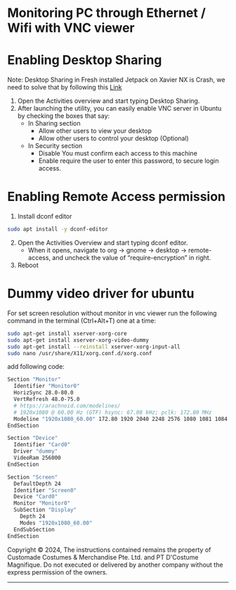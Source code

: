 # Monitoring PC through Ethernet / Wifi with VNC viewer

# Enabling Desktop Sharing
Note: Desktop Sharing in Fresh installed Jetpack on Xavier NX is Crash, we need to solve that by following this [Link](http://vrzin.blogspot.com/2019/09/fix-desktop-sharing-setting-on-l4t.html)

1. Open the Activities overview and start typing Desktop Sharing.
2. After launching the utility, you can easily enable VNC server in Ubuntu by checking the boxes that say:
   - In Sharing section
     - Allow other users to view your desktop
     - Allow other users to control your desktop (Optional)
   - In Security section
     - Disable You must confirm each access to this machine
     - Enable require the user to enter this password, to secure login access.

# Enabling Remote Access permission
1. Install dconf editor
```bash
sudo apt install -y dconf-editor
```
2. Open the Activities Overview and start typing dconf editor.
   - When it opens, navigate to org -> gnome -> desktop -> remote-access, and uncheck the value of “require-encryption” in right.
3. Reboot

# Dummy video driver for ubuntu
For set screen resolution without monitor in vnc viewer run the following command in the terminal (Ctrl+Alt+T) one at a time:
```bash
sudo apt-get install xserver-xorg-core
sudo apt-get install xserver-xorg-video-dummy
sudo apt-get install --reinstall xserver-xorg-input-all
sudo nano /usr/share/X11/xorg.conf.d/xorg.conf
```
add following code:
```bash
Section "Monitor"
  Identifier "Monitor0"
  HorizSync 28.0-80.0
  VertRefresh 48.0-75.0
  # https://arachnoid.com/modelines/
  # 1920x1080 @ 60.00 Hz (GTF) hsync: 67.08 kHz; pclk: 172.80 MHz
  Modeline "1920x1080_60.00" 172.80 1920 2040 2248 2576 1080 1081 1084 1118 -HSync +Vsync
EndSection

Section "Device"
  Identifier "Card0"
  Driver "dummy"
  VideoRam 256000
EndSection

Section "Screen"
  DefaultDepth 24
  Identifier "Screen0"
  Device "Card0"
  Monitor "Monitor0"
  SubSection "Display"
    Depth 24
    Modes "1920x1080_60.00"
  EndSubSection
EndSection
```



Copyright © 2024, The instructions contained remains the property of Customade Costumes & Merchandise Pte. Ltd. and PT D'Costume Magnifique. Do not executed or delivered by another company without the express permission of the owners.
***
